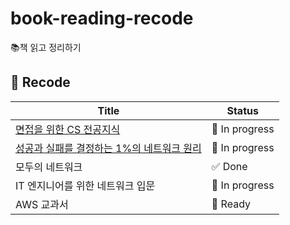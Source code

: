 # book-reading-recode
📚책 읽고 정리하기

## 📝 Recode

| Title | Status |
|-------|--------|
| [면접을 위한 CS 전공지식](https://github.com/ninaaano/book-reading-recode/tree/main/%EB%A9%B4%EC%A0%91%EC%9D%84_%EC%9C%84%ED%95%9C_CS_%EC%A0%84%EA%B3%B5%EC%A7%80%EC%8B%9D) | 📖 In progress |
| [성공과 실패를 결정하는 1%의 네트워크 원리](https://github.com/ninaaano/book-reading-recode/tree/main/%EC%84%B1%EA%B3%B5%EA%B3%BC_%EC%8B%A4%ED%8C%A8%EB%A5%BC_%EA%B2%B0%EC%A0%95%ED%95%98%EB%8A%94_1%EC%9D%98_%EB%84%A4%ED%8A%B8%EC%9B%8C%ED%81%AC_%EC%9B%90%EB%A6%AC) | 📖 In progress |
| 모두의 네트워크 | ✅ Done |
| IT 엔지니어를 위한 네트워크 입문 | 📖 In progress |
| AWS 교과서 | 🔖 Ready |
